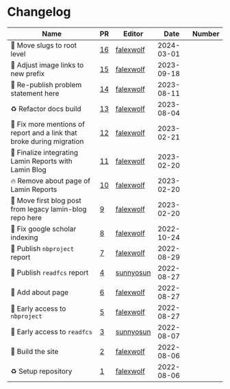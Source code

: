 # Changelog

<!-- prettier-ignore -->
Name | PR | Editor | Date | Number
--- | --- | --- | --- | ---
🚚 Move slugs to root level | [16](https://github.com/laminlabs/lamin-blog/pull/16) | [falexwolf](https://github.com/falexwolf) | 2024-03-01 |
🚚 Adjust image links to new prefix | [15](https://github.com/laminlabs/lamin-blog/pull/15) | [falexwolf](https://github.com/falexwolf) | 2023-09-18 |
🔖 Re-publish problem statement here | [14](https://github.com/laminlabs/lamin-blog/pull/14) | [falexwolf](https://github.com/falexwolf) | 2023-08-11 |
♻️ Refactor docs build | [13](https://github.com/laminlabs/lamin-blog/pull/13) | [falexwolf](https://github.com/falexwolf) | 2023-08-04 |
🐛 Fix more mentions of report and a link that broke during migration | [12](https://github.com/laminlabs/lamin-blog/pull/12) | [falexwolf](https://github.com/falexwolf) | 2023-02-21 |
🚚 Finalize integrating Lamin Reports with Lamin Blog | [11](https://github.com/laminlabs/lamin-reports/pull/11) | [falexwolf](https://github.com/falexwolf) | 2023-02-20 |
🔥 Remove about page of Lamin Reports | [10](https://github.com/laminlabs/lamin-reports/pull/10) | [falexwolf](https://github.com/falexwolf) | 2023-02-20 |
🚚 Move first blog post from legacy lamin-blog repo here | [9](https://github.com/laminlabs/lamin-reports/pull/9) | [falexwolf](https://github.com/falexwolf) | 2023-02-20 |
🐛 Fix google scholar indexing | [8](https://github.com/laminlabs/lamin-reports/pull/8) | [falexwolf](https://github.com/falexwolf) | 2022-10-24 |
📝 Publish `nbproject` report | [7](https://github.com/laminlabs/lamin-reports/pull/7) | [falexwolf](https://github.com/falexwolf) | 2022-08-29 |
📝 Publish `readfcs` report | [4](https://github.com/laminlabs/lamin-reports/pull/4) | [sunnyosun](https://github.com/sunnyosun) | 2022-08-27 |
📝 Add about page | [6](https://github.com/laminlabs/lamin-reports/pull/6) | [falexwolf](https://github.com/falexwolf) | 2022-08-27 |
📝 Early access to `nbproject` | [5](https://github.com/laminlabs/lamin-reports/pull/5) | [falexwolf](https://github.com/falexwolf) | 2022-08-27 |
📝 Early access to `readfcs` | [3](https://github.com/laminlabs/lamin-reports/pull/3) | [sunnyosun](https://github.com/sunnyosun) | 2022-08-07 |
👷 Build the site | [2](https://github.com/laminlabs/lamin-reports/pull/2) | [falexwolf](https://github.com/falexwolf) | 2022-08-06 |
♻️ Setup repository | [1](https://github.com/laminlabs/lamin-reports/pull/1) | [falexwolf](https://github.com/falexwolf) | 2022-08-06 |
